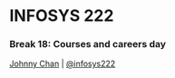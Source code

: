 # <i class="fa fa-database"></i> INFOSYS 222
### Break 18: Courses and careers day
<i class="fa fa-copyright"></i> [Johnny Chan](mailto:jh.chan@auckland.ac.nz) | <i class="fa fa-twitter"></i> [@infosys222](http://twitter.com/infosys222)
